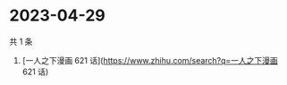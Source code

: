# 2023-04-29

共 1 条

<!-- BEGIN ZHIHUSEARCH -->
<!-- 最后更新时间 Sat Apr 29 2023 09:26:08 GMT+0800 (China Standard Time) -->
1. [一人之下漫画 621 话](https://www.zhihu.com/search?q=一人之下漫画 621 话)
<!-- END ZHIHUSEARCH -->
